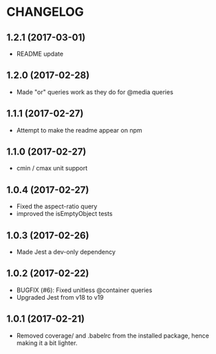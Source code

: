 # CHANGELOG

## 1.2.1 (2017-03-01)

- README update

## 1.2.0 (2017-02-28)

- Made "or" queries work as they do for @media queries

## 1.1.1 (2017-02-27)

- Attempt to make the readme appear on npm

## 1.1.0 (2017-02-27)

- cmin / cmax unit support

## 1.0.4 (2017-02-27)

- Fixed the aspect-ratio query
- improved the isEmptyObject tests

## 1.0.3 (2017-02-26)

- Made Jest a dev-only dependency

## 1.0.2 (2017-02-22)

- BUGFIX (#6): Fixed unitless @container queries
- Upgraded Jest from v18 to v19


## 1.0.1 (2017-02-21)

- Removed coverage/ and .babelrc from the installed package, hence making it a bit lighter.
